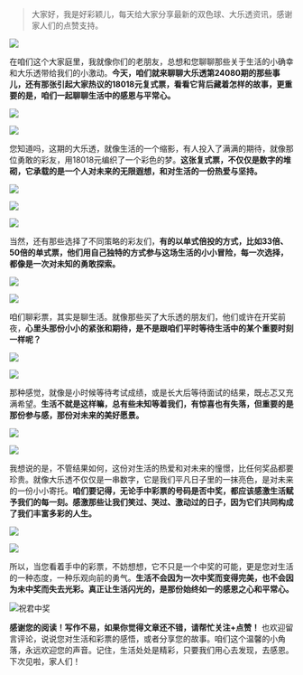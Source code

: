 > 大家好，我是好彩颖儿，每天给大家分享最新的双色球、大乐透资讯，感谢家人们的点赞支持。

![](https://cdn.jsdelivr.net/gh/wangwenjie1314/PicCDN/2024-7-12/1720763627240-image.png)


在咱们这个大家庭里，我就像你们的老朋友，总想和您聊聊那些关于生活的小确幸和大乐透带给我们的小激动。**今天，咱们就来聊聊大乐透第24080期的那些事儿，还有那张引起大家热议的18018元复式票，看看它背后藏着怎样的故事，更重要的是，咱们一起聊聊生活中的感恩与平常心。**


![](https://cdn.jsdelivr.net/gh/wangwenjie1314/PicCDN/2024-7-13/1720848792908-image.png)


![](https://cdn.jsdelivr.net/gh/wangwenjie1314/PicCDN/2024-7-13/1720848694558-image.png)

您知道吗，这期的大乐透，就像生活的一个缩影，有人投入了满满的期待，就像那位勇敢的彩友，用18018元编织了一个彩色的梦。**这张复式票，不仅仅是数字的堆砌，它承载的是一个人对未来的无限遐想，和对生活的一份热爱与坚持。**


![](https://cdn.jsdelivr.net/gh/wangwenjie1314/PicCDN/2024-7-13/1720848801859-image.png)


![](https://cdn.jsdelivr.net/gh/wangwenjie1314/PicCDN/2024-7-13/1720848808184-image.png)

![](https://cdn.jsdelivr.net/gh/wangwenjie1314/PicCDN/2024-7-13/1720848814593-image.png)



当然，还有那些选择了不同策略的彩友们，**有的以单式倍投的方式，比如33倍、50倍的单式票，他们用自己独特的方式参与这场生活的小小冒险，每一次选择，都像是一次对未知的勇敢探索。**

![](https://cdn.jsdelivr.net/gh/wangwenjie1314/PicCDN/2024-7-13/1720848848639-image.png)


![](https://cdn.jsdelivr.net/gh/wangwenjie1314/PicCDN/2024-7-13/1720848824548-image.png)


咱们聊彩票，其实是聊生活。就像那些买了大乐透的朋友们，他们或许在开奖前夜，**心里头那份小小的紧张和期待，是不是跟咱们平时等待生活中的某个重要时刻一样呢？**


![](https://cdn.jsdelivr.net/gh/wangwenjie1314/PicCDN/2024-7-13/1720848858419-image.png)


![](https://cdn.jsdelivr.net/gh/wangwenjie1314/PicCDN/2024-7-13/1720848881150-image.png)



那种感觉，就像是小时候等待考试成绩，或是长大后等待面试的结果，既忐忑又充满希望。**生活不就是这样嘛，总有些未知等着我们，有惊喜也有失落，但重要的是那份参与感，那份对未来的美好愿景。**


![](https://cdn.jsdelivr.net/gh/wangwenjie1314/PicCDN/2024-7-13/1720848927344-image.png)


![](https://cdn.jsdelivr.net/gh/wangwenjie1314/PicCDN/2024-7-13/1720848957707-image.png)



我想说的是，不管结果如何，这份对生活的热爱和对未来的憧憬，比任何奖品都要珍贵。就像大乐透不仅仅是一串数字，它是我们平凡日子里的一抹亮色，是对未来的一份小小寄托。**咱们要记得，无论手中彩票的号码是否中奖，都应该感激生活赋予我们的每一刻。感激那些让我们笑过、哭过、激动过的日子，因为它们共同构成了我们丰富多彩的人生。**


![](https://cdn.jsdelivr.net/gh/wangwenjie1314/PicCDN/2024-7-13/1720849003252-image.png)

![](https://cdn.jsdelivr.net/gh/wangwenjie1314/PicCDN/2024-7-13/1720848981226-image.png)


所以，当您看着手中的彩票，不妨想想，它不只是一个中奖的可能，更是您对生活的一种态度，一种乐观向前的勇气。**生活不会因为一次中奖而变得完美，也不会因为未中奖而失去光彩。真正让生活闪光的，是那份始终如一的感恩之心和平常心。**


![祝君中奖](https://cdn.jsdelivr.net/gh/wangwenjie1314/PicCDN/2024-7-13/1720849046658-image.png)


**感谢您的阅读！写作不易，如果你觉得文章还不错，请帮忙关注+点赞！** 也欢迎留言评论，说说您对生活和彩票的感悟，或者分享您的故事。咱们这个温馨的小角落，永远欢迎您的声音。记住，生活处处是精彩，只要我们用心去发现，去感恩。下次见啦，家人们！